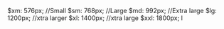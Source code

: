 
$xm: 576px; //Small
$sm: 768px; //Large
$md: 992px; //Extra large
$lg: 1200px; //xtra larger
$xl: 1400px; //xtra large
$xxl: 1800px;  l
